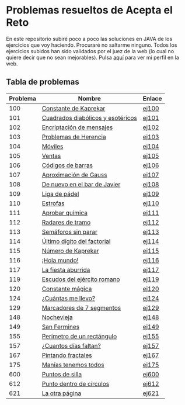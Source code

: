 # Problemas resueltos de Acepta el Reto
En este repositorio subiré poco a poco las soluciones en JAVA de los ejercicios que voy haciendo. Procuraré no saltarme ninguno. Todos los ejercicios subidos han sido validados por el juez de la web (lo cual no quiere decir que no sean mejorables). 
Pulsa [aquí](https://www.aceptaelreto.com/user/profile.php?id=8299) para ver mi perfil en la web.

## Tabla de problemas
| Problema | Nombre | Enlace
|--|--|--|
| 100 | [Constante de Kaprekar](https://www.aceptaelreto.com/problem/statement.php?id=100) | [ej100](https://github.com/ivanrs99/AceptaElReto/blob/master/soluciones/ej100.java)
| 101 | [Cuadrados diabólicos y esotéricos](https://www.aceptaelreto.com/problem/statement.php?id=101) | [ej101](https://github.com/ivanrs99/AceptaElReto/blob/master/soluciones/ej101.java)
| 102 | [Encriptación de mensajes](https://www.aceptaelreto.com/problem/statement.php?id=102) | [ej102](https://github.com/ivanrs99/AceptaElReto/blob/master/soluciones/ej102.java)
| 103 | [Problemas de Herencia](https://www.aceptaelreto.com/problem/statement.php?id=103) | [ej103](https://github.com/ivanrs99/AceptaElReto/blob/master/soluciones/ej103.java)
| 104 | [Móviles](https://www.aceptaelreto.com/problem/statement.php?id=104) | [ej104](https://github.com/ivanrs99/AceptaElReto/blob/master/soluciones/ej104.java)
| 105 | [Ventas](https://www.aceptaelreto.com/problem/statement.php?id=105) | [ej105](https://github.com/ivanrs99/AceptaElReto/blob/master/soluciones/ej105.java)
| 106 | [Códigos de barras](https://www.aceptaelreto.com/problem/statement.php?id=106) | [ej106](https://github.com/ivanrs99/AceptaElReto/blob/master/soluciones/ej106.java)
| 107 | [Aproximación de Gauss](https://www.aceptaelreto.com/problem/statement.php?id=107) | [ej107](https://github.com/ivanrs99/AceptaElReto/blob/master/soluciones/ej107.java)
| 108 | [De nuevo en el bar de Javier](https://www.aceptaelreto.com/problem/statement.php?id=108) | [ej108](https://github.com/ivanrs99/AceptaElReto/blob/master/soluciones/ej108.java)
| 109 | [Liga de pádel](https://www.aceptaelreto.com/problem/statement.php?id=109) | [ej109](https://github.com/ivanrs99/AceptaElReto/blob/master/soluciones/ej109.java)
| 110 | [Estrofas](https://www.aceptaelreto.com/problem/statement.php?id=110) | [ej110](https://github.com/ivanrs99/AceptaElReto/blob/master/soluciones/ej110.java)
| 111 | [Aprobar química](https://www.aceptaelreto.com/problem/statement.php?id=111) | [ej111](https://github.com/ivanrs99/AceptaElReto/blob/master/soluciones/ej111.java)
| 112 | [Radares de tramo](https://www.aceptaelreto.com/problem/statement.php?id=112) | [ej112](https://github.com/ivanrs99/AceptaElReto/blob/master/soluciones/ej112.java)
| 113 | [Semáforos sin parar](https://www.aceptaelreto.com/problem/statement.php?id=113) | [ej113](https://github.com/ivanrs99/AceptaElReto/blob/master/soluciones/ej113.java)
| 114 | [Último dígito del factorial](https://www.aceptaelreto.com/problem/statement.php?id=114) | [ej114](https://github.com/ivanrs99/AceptaElReto/blob/master/soluciones/ej114.java)
| 115 | [Número de Kaprekar](https://www.aceptaelreto.com/problem/statement.php?id=115) | [ej115](https://github.com/ivanrs99/AceptaElReto/blob/master/soluciones/ej115.java)
| 116 | [¡Hola mundo!](https://www.aceptaelreto.com/problem/statement.php?id=116) | [ej116](https://github.com/ivanrs99/AceptaElReto/blob/master/soluciones/ej116.java)
| 117 | [La fiesta aburrida](https://www.aceptaelreto.com/problem/statement.php?id=117) | [ej117](https://github.com/ivanrs99/AceptaElReto/blob/master/soluciones/ej117.java)
| 119 | [Escudos del ejército romano](https://www.aceptaelreto.com/problem/statement.php?id=119) | [ej119](https://github.com/ivanrs99/AceptaElReto/blob/master/soluciones/ej119.java)
| 120 | [Constante mágica](https://www.aceptaelreto.com/problem/statement.php?id=120) | [ej120](https://github.com/ivanrs99/AceptaElReto/blob/master/soluciones/ej120.java)
| 124 | [¿Cuántas me llevo?](https://www.aceptaelreto.com/problem/statement.php?id=124) | [ej124](https://github.com/ivanrs99/AceptaElReto/blob/master/soluciones/ej124.java)
| 129 | [Marcadores de 7 segmentos](https://www.aceptaelreto.com/problem/statement.php?id=129) | [ej129](https://github.com/ivanrs99/AceptaElReto/blob/master/soluciones/ej129.java)
| 148 | [Nochevieja](https://www.aceptaelreto.com/problem/statement.php?id=148) | [ej148](https://github.com/ivanrs99/AceptaElReto/blob/master/soluciones/ej148.java)
| 149 | [San Fermines](https://www.aceptaelreto.com/problem/statement.php?id=149) | [ej149](https://github.com/ivanrs99/AceptaElReto/blob/master/soluciones/ej149.java)
| 155 | [Perímetro de un rectángulo](https://www.aceptaelreto.com/problem/statement.php?id=155) | [ej155](https://github.com/ivanrs99/AceptaElReto/blob/master/soluciones/ej155.java)
| 157 | [¿Cuantos días faltan?](https://www.aceptaelreto.com/problem/statement.php?id=157) | [ej157](https://github.com/ivanrs99/AceptaElReto/blob/master/soluciones/ej157.java)
| 167 | [Pintando fractales](https://www.aceptaelreto.com/problem/statement.php?id=167) | [ej167](https://github.com/ivanrs99/AceptaElReto/blob/master/soluciones/ej167.java)
| 175 | [Manías tenemos todos](https://www.aceptaelreto.com/problem/statement.php?id=175) | [ej175](https://github.com/ivanrs99/AceptaElReto/blob/master/soluciones/ej175.java)
| 600 | [Puntos de silla](https://www.aceptaelreto.com/problem/statement.php?id=600) | [ej600](https://github.com/ivanrs99/AceptaElReto/blob/master/soluciones/ej600.java)
| 612 | [Punto dentro de círculos](https://www.aceptaelreto.com/problem/statement.php?id=612) | [ej612](https://github.com/ivanrs99/AceptaElReto/blob/master/soluciones/ej612.java)
| 621 | [La otra página](https://www.aceptaelreto.com/problem/statement.php?id=621) | [ej621](https://github.com/ivanrs99/AceptaElReto/blob/master/soluciones/ej621.java)